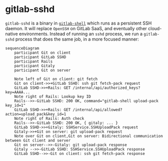 # gitlab-sshd

`gitlab-sshd` is a binary in [`gitlab-shell`](https://gitlab.com/gitlab-org/gitlab-shell)
which runs as a persistent SSH daemon. It will replace `OpenSSH` on GitLab SaaS,
and eventually other cloud-native environments. Instead of running an `sshd` process,
we run a `gitlab-sshd` process that does the same job, in a more focused manner:

```mermaid
sequenceDiagram
    participant Git on client
    participant GitLab SSHD
    participant Rails
    participant Gitaly
    participant Git on server

    Note left of Git on client: git fetch
    Git on client->>+GitLab SSHD: ssh git fetch-pack request
    GitLab SSHD->>+Rails: GET /internal/api/authorized_keys?key=AAAA...
    Note right of Rails: Lookup key ID
    Rails-->>-GitLab SSHD: 200 OK, command="gitlab-shell upload-pack key_id=1"
    GitLab SSHD->>+Rails: GET /internal/api/allowed?action=upload_pack&key_id=1
    Note right of Rails: Auth check
    Rails-->>-GitLab SSHD: 200 OK, { gitaly: ... }
    GitLab SSHD->>+Gitaly: SSHService.SSHUploadPack request
    Gitaly->>+Git on server: git upload-pack request
    Note over Git on client,Git on server: Bidirectional communication between Git client and server
    Git on server-->>-Gitaly: git upload-pack response
    Gitaly -->>-GitLab SSHD: SSHService.SSHUploadPack response
    GitLab SSHD-->>-Git on client: ssh git fetch-pack response
```
